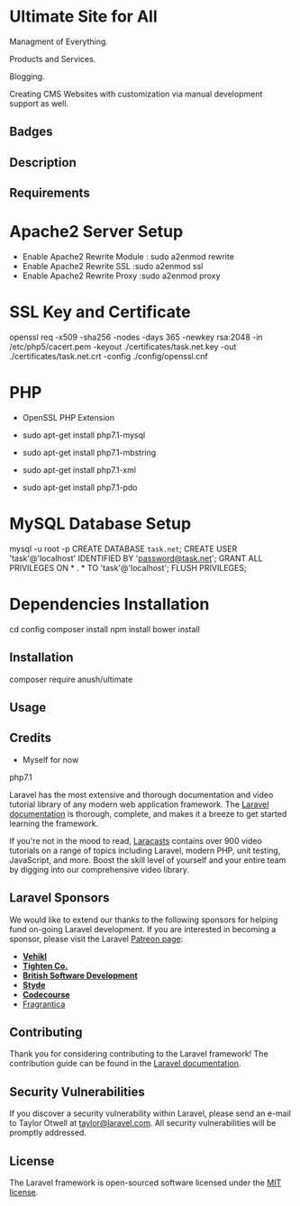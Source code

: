 Ultimate Site for All
=====================

Managment of Everything.

Products and Services.

Blogging.

Creating CMS Websites with customization via manual development support as well.

## Badges
## Description
## Requirements

# Apache2 Server Setup
* Enable Apache2 Rewrite Module : sudo a2enmod rewrite
* Enable Apache2 Rewrite SSL :sudo a2enmod ssl
* Enable Apache2 Rewrite Proxy :sudo a2enmod proxy

# SSL Key and Certificate
openssl req -x509  -sha256 -nodes -days 365 -newkey rsa:2048 -in /etc/php5/cacert.pem  -keyout ./certificates/task.net.key -out ./certificates/task.net.crt -config ./config/openssl.cnf

# PHP

* OpenSSL PHP Extension
<!-- PDO PHP Extension -->
* sudo apt-get install php7.1-mysql
<!-- Mbstring PHP Extension -->
* sudo apt-get install php7.1-mbstring
<!-- XML PHP Extension -->
* sudo apt-get install php7.1-xml 
<!-- PDO PHP Extension -->
* sudo apt-get install php7.1-pdo 

# MySQL Database Setup

mysql -u root -p
CREATE DATABASE `task.net`;
CREATE USER 'task'@'localhost' IDENTIFIED BY 'password@task.net';
GRANT ALL PRIVILEGES ON * . * TO 'task'@'localhost';
FLUSH PRIVILEGES;

# Dependencies Installation

cd config
composer install
npm install
bower install

## Installation

composer require anush/ultimate

## Usage

## Credits

* Myself for now

php7.1

Laravel has the most extensive and thorough documentation and video tutorial library of any modern web application framework. The [Laravel documentation](https://laravel.com/docs) is thorough, complete, and makes it a breeze to get started learning the framework.

If you're not in the mood to read, [Laracasts](https://laracasts.com) contains over 900 video tutorials on a range of topics including Laravel, modern PHP, unit testing, JavaScript, and more. Boost the skill level of yourself and your entire team by digging into our comprehensive video library.

## Laravel Sponsors

We would like to extend our thanks to the following sponsors for helping fund on-going Laravel development. If you are interested in becoming a sponsor, please visit the Laravel [Patreon page](http://patreon.com/taylorotwell):

- **[Vehikl](http://vehikl.com)**
- **[Tighten Co.](https://tighten.co)**
- **[British Software Development](https://www.britishsoftware.co)**
- **[Styde](https://styde.net)**
- **[Codecourse](https://www.codecourse.com)**
- [Fragrantica](https://www.fragrantica.com)

## Contributing

Thank you for considering contributing to the Laravel framework! The contribution guide can be found in the [Laravel documentation](http://laravel.com/docs/contributions).

## Security Vulnerabilities

If you discover a security vulnerability within Laravel, please send an e-mail to Taylor Otwell at taylor@laravel.com. All security vulnerabilities will be promptly addressed.

## License

The Laravel framework is open-sourced software licensed under the [MIT license](http://opensource.org/licenses/MIT).
